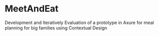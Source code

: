 # MeetAndEat
Development and Iteratively Evaluation of a prototype in Axure for meal planning for big families using Contextual Design 
